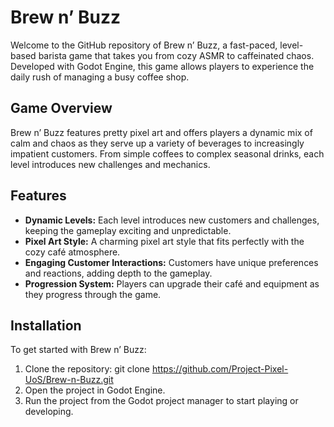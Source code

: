 # Brew n’ Buzz

Welcome to the GitHub repository of Brew n’ Buzz, a fast-paced, level-based 
barista game that takes you from cozy ASMR to caffeinated chaos. Developed with 
Godot Engine, this game allows players to experience the daily rush of managing 
a busy coffee shop.

## Game Overview

Brew n’ Buzz features pretty pixel art and offers players a dynamic mix of calm 
and chaos as they serve up a variety of beverages to increasingly impatient 
customers. From simple coffees to complex seasonal drinks, each level 
introduces new challenges and mechanics.

## Features

- **Dynamic Levels:** Each level introduces new customers and challenges, 
	keeping the gameplay exciting and unpredictable.
- **Pixel Art Style:** A charming pixel art style that fits perfectly with the 
	cozy café atmosphere.
- **Engaging Customer Interactions:** Customers have unique preferences and 
	reactions, adding depth to the gameplay.
- **Progression System:** Players can upgrade their café and equipment as they 
	progress through the game.

## Installation

To get started with Brew n’ Buzz:

1. Clone the repository:
	git clone https://github.com/Project-Pixel-UoS/Brew-n-Buzz.git
2. Open the project in Godot Engine.
3. Run the project from the Godot project manager to start playing or 
	developing.

